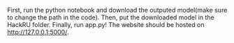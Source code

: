 First, run the python notebook and download the outputed model(make sure to change the path in the code).
Then, put the downloaded model in the HackRU folder.
Finally, run app.py! The website should be hosted on http://127.0.0.1:5000/.
